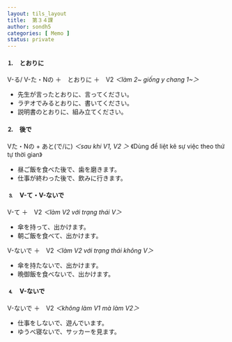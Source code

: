 ```yaml
---
layout: tils_layout
title:  第３４課
author: sondh5
categories: [ Memo ]
status: private
---
```


#### ⒈　とおりに
<ct>V-る/ V-た・Nの  ＋　とおりに  ＋　V2</ct>
*＜làm 2~ giống y chang 1~＞*

- 先生が言ったとおりに、言ってください。
- ラヂオでみるとおりに、書いてください。
- 説明書のとおりに、組み立てください。

#### ⒉　後で
<ct>Vた・Nの + あと(で/に)</ct>
*＜sau khi V1, V2 ＞*
《Dùng để liệt kê sự việc theo thứ tự thời gian》
- 昼ご飯を食べた後で、歯を磨きます。
- 仕事が終わった後で、飲みに行きます。

#### ⒊　V-て・V-ないで
<ct>V-て ＋　V2</ct>
*＜làm V2 với trạng thái V＞*

- 傘を持って、出かけます。
- 朝ご飯を食べて、出かけます。

<ct>V-ないで ＋　V2</ct>
*＜làm V2 với trạng thái không V＞*

- 傘を持たないで、出かけます。
- 晩御飯を食べないで、出かけます。

#### ⒋　V-ないで
<ct>V-ないで ＋　V2</ct>
*＜không làm V1 mà làm V2＞*

- 仕事をしないで、遊んでいます。
- ゆうべ寝ないで、サッカーを見ます。
